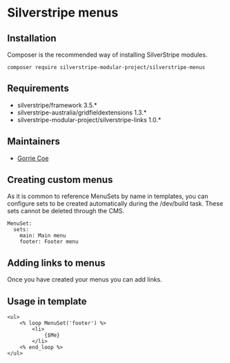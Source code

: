 # Silverstripe menus


## Installation
Composer is the recommended way of installing SilverStripe modules.
```
composer require silverstripe-modular-project/silverstripe-menus
```

## Requirements

- silverstripe/framework 3.5.\*
- silverstripe-australia/gridfieldextensions 1.3.\*
- silverstripe-modular-project/silverstripe-links 1.0.*

## Maintainers

- [Gorrie Coe](https://github.com/gorriecoe)

## Creating custom menus

As it is common to reference MenuSets by name in templates, you can configure sets to be created automatically during the /dev/build task. These sets cannot be deleted through the CMS.

```
MenuSet:
  sets:
    main: Main menu
    footer: Footer menu
```

## Adding links to menus

Once you have created your menus you can add links.

## Usage in template

```
<ul>
    <% loop MenuSet('footer') %>
        <li>
            {$Me}
        </li>
    <% end_loop %>
</ul>
```
